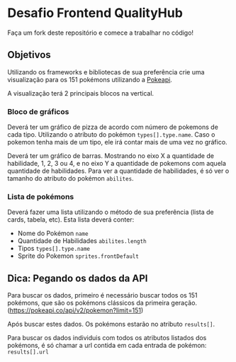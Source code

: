 # Desafio Frontend QualityHub

Faça um fork deste repositório e comece a trabalhar no código!

## Objetivos

Utilizando os frameworks e bibliotecas de sua preferência crie uma visualização para os 151 pokémons utilizando a [Pokeapi](https://pokeapi.co/).

A visualização terá 2 principais blocos na vertical.

### Bloco de gráficos

Deverá ter um gráfico de pizza de acordo com número de pokemons de cada tipo. Utilizando o atributo do pokémon `types[].type.name`. Caso o pokemon tenha mais de um tipo, ele irá contar mais de uma vez no gráfico.

Deverá ter um gráfico de barras. Mostrando no eixo X a quantidade de habilidade, 1, 2, 3 ou 4, e no eixo Y a quantidade de pokemons com aquela quantidade de habilidades. Para ver a quantidade de habilidades, é só ver o tamanho do atributo do pokémon `abilites`.

### Lista de pokémons

Deverá fazer uma lista utilizando o método de sua preferência (lista de cards, tabela, etc). Esta lista deverá conter:
* Nome do Pokémon `name`
* Quantidade de Habilidades `abilites.length`
* Tipos `types[].type.name`
* Sprite do Pokemon `sprites.frontDefault`


## Dica: Pegando os dados da API

Para buscar os dados, primeiro é necessário buscar todos os 151 pokémons, que são os pokémons clássicos da primeira geração. (https://pokeapi.co/api/v2/pokemon?limit=151)

Após buscar estes dados. Os pokémons estarão no atributo `results[]`.

Para buscar os dados individuis com todos os atributos listados dos pokémons, é só chamar a url contida em cada entrada de pokémon: `results[].url`
